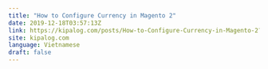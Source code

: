 ```yaml
---
title: "How to Configure Currency in Magento 2"
date: 2019-12-18T03:57:13Z
link: https://kipalog.com/posts/How-to-Configure-Currency-in-Magento-2?utm_medium=RSS&utm_source=news.12bit.vn
site: kipalog.com
language: Vietnamese
draft: false
---
```

